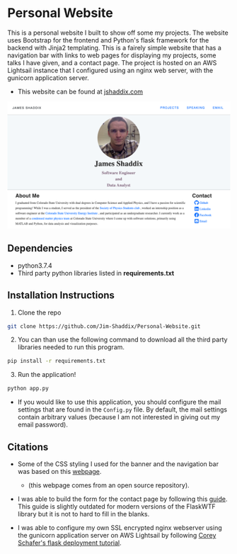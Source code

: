# Personal Website
This is a personal website I built to show off some my projects. The website
uses Bootstrap for the frontend and Python's flask framework for the backend
with Jinja2 templating. This is a fairely simple website that has a navigation bar with links 
to web pages for displaying my projects, some talks I have given, and a contact
page. The project is hosted on an AWS Lightsail instance that I configured using an nginx 
web server, with the gunicorn application server.

* This website can be found at [jshaddix.com](http://jshaddix.com)

![landing-page](static/images/landing-page.png)

## Dependencies
* python3.7.4
* Third party python libraries listed in **requirements.txt**

## Installation Instructions

1. Clone the repo
```Bash
git clone https://github.com/Jim-Shaddix/Personal-Website.git
```
2. You can than use the following command to download all the third party libraries
needed to run this program.
```Bash
pip install -r requirements.txt
```
3. Run the application!
```Bash
python app.py
```
* If you would like to use this application, you should configure the mail
  settings that are found in the `Config.py` file. By default, the mail settings
  contain arbitrary values (because I am not interested in giving out my email password).

## Citations
* Some of the CSS styling I used for the banner and the navigation bar was based on this [webpage](https://www.ybrikman.com/).
    - (this webpage comes from an open source repository).
    
* I was able to build the form for the contact page by following this
[guide](https://code.tutsplus.com/tutorials/intro-to-flask-adding-a-contact-page--net-28982).
This guide is slightly outdated for modern versions of the FlaskWTF library but it is not to hard to fill in the blanks.

* I was able to configure my own SSL encrypted nginx webserver using the gunicorn application server
on AWS Lightsail by following [Corey Schafer's flask deployment tutorial](https://www.youtube.com/watch?v=goToXTC96Co&list=PL-osiE80TeTs4UjLw5MM6OjgkjFeUxCYH&index=13).
